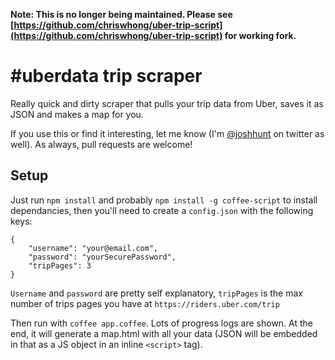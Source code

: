 **Note: This is no longer being maintained. Please see [https://github.com/chriswhong/uber-trip-script](https://github.com/chriswhong/uber-trip-script) for working fork.**

# #uberdata trip scraper

Really quick and dirty scraper that pulls your trip data from Uber, saves it as JSON and makes a map for you.

If you use this or find it interesting, let me know (I'm [@joshhunt](http://twitter.com/joshhunt) on twitter as well). As always, pull requests are welcome! 

## Setup

Just run `npm install` and probably `npm install -g coffee-script` to install dependancies, then you'll need to create a `config.json` with the following keys:

```
{
    "username": "your@email.com",
    "password": "yourSecurePassword",
    "tripPages": 3
}
```

`Username` and `password` are pretty self explanatory, `tripPages` is the max number of trips pages you have at `https://riders.uber.com/trip`

Then run with `coffee app.coffee`. Lots of progress logs are shown. At the end, it will generate a map.html with all your data (JSON will be embedded in that as a JS object in an inline `<script>` tag).
